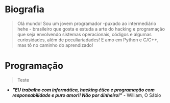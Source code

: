 # Biografia
> Olá mundo! Sou um jovem programador -puxado ao intermediário hehe - brasileiro que gosta e estuda a arte do hacking e programação que seja envolvendo sistemas operacionais, códigos e algumas curiosidades, além de peculiariadades! E amo em Python e C/C++, mas tô no caminho do aprendizado!

# Programação
> Teste

- **_"EU trabalho com informática, hacking ético e programação com responsabilidade e puro amor!! Não por dinheiro!"_** - William, O Sábio
